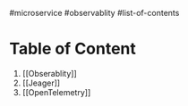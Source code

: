 #microservice #observablity #list-of-contents 
# Table of Content
1. [[Obserablity]]
2. [[Jeager]]
3. [[OpenTelemetry]]
